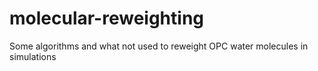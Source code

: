 # molecular-reweighting
Some algorithms and what not used to reweight OPC water molecules in simulations
 
